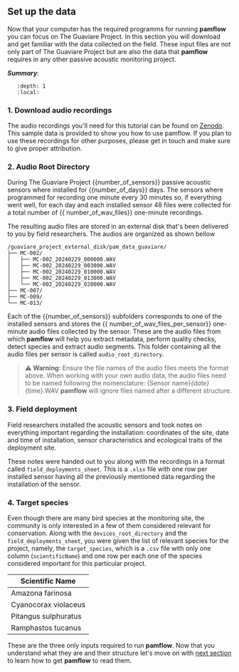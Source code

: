 ## Set up the data

Now that your computer has the required programms for running **pamflow** you can focus on The Guaviare Project. In this section you will download and get familiar with the data collected on the field. These input files are not only part of The Guaviare Project but are also the data that **pamflow** requires in any other passive acoustic monitoring project.

***Summary***:
```{contents}
   :depth: 1
   :local:
```

### 1. Download audio recordings
The audio recordings you'll need for this tutorial can be found on [Zenodo](https://doi.org/10.5281/zenodo.16922848). This sample data is provided to show you how to use pamflow. If you plan to use these recordings for other purposes, please get in touch and make sure to give proper attribution.

### 2. Audio Root Directory

During The Guaviare Project {{number_of_sensors}} passive acoustic sensors where installed for {{number_of_days}} days. The sensors where programmed for recording one minute every 30 minutes so, if everything went well, for each day and each installed sensor 48 files were collected for a total number of {{ number_of_wav_files}} one-minute recordings. 

The resulting audio files are stored in an  external disk that's been delivered to you by  field researchers. The audios are organized as shown bellow

```
/guaviare_project_external_disk/pam_data_guaviare/
├── MC-002/
│   ├── MC-002_20240229_000000.WAV
│   ├── MC-002_20240229_003000.WAV
│   ├── MC-002_20240229_010000.WAV
│   ├── MC-002_20240229_013000.WAV
│   └── MC-002_20240229_020000.WAV
├── MC-007/ 
├── MC-009/  
└── MC-013/  
```

Each of the {{number_of_sensors}} subfolders corresponds to one of the installed sensors and stores the {{ number_of_wav_files_per_sensor}} one-minute audio files collected by the sensor. These are the audio files from which **pamflow** will help you extract metadata, perform quality checks, detect species and extract audio segments. This folder containing all the audio files per sensor is called `audio_root_directory`. 

> **⚠️ Warning:** Ensure the file names of the audio files meets the format above.  When working with your
> own audio data, the audio files need to be named following the nomenclature: 
> {Sensor name}_{date}_{time}.WAV
> **pamflow** will ignore files named after a different structure.

### 3. Field deployment

Field researchers installed the acoustic sensors and took notes on everything important regarding the installation: coordinates of the site, date and time of installation,  sensor characteristics and  ecological traits of the deployment site. 

These notes were handed out to you along with the recordings in a format  called `field_deployments_sheet`. This is a `.xlsx` file with one row per installed sensor having all the previously mentioned data regarding the installation of the sensor. 

### 4. Target species

Even though there are many bird species at the monitoring site, the community is only interested in a few of them considered relevant for conservation. Along with the `devices_root_directory` and the `field_deployments_sheet`, you were given the list of relevant species for the project, namely, the `target_species`, which is a `.csv` file with only one column (`scientificName`) and one row per each one of the species considered important  for this particular project. 

| Scientific Name          |
|--------------------------|
| Amazona farinosa         |
| Cyanocorax violaceus     |
| Pitangus sulphuratus     |
| Ramphastos tucanus       |


These are the three only inputs required to run **pamflow**. Now that you understand what they are and their structure let's move on with [next section](./data_preparation.md) to learn how to get **pamflow** to read them. 